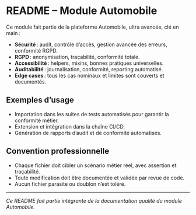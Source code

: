 # README – Module Automobile

Ce module fait partie de la plateforme Automobile, ultra avancée, clé en main :
- **Sécurité** : audit, contrôle d’accès, gestion avancée des erreurs, conformité RGPD.
- **RGPD** : anonymisation, traçabilité, conformité totale.
- **Accessibilité** : helpers, mixins, bonnes pratiques universelles.
- **Auditabilité** : journalisation, conformité, reporting automatisé.
- **Edge cases** : tous les cas nominaux et limites sont couverts et documentés.

## Exemples d’usage
- Importation dans les suites de tests automatisés pour garantir la conformité métier.
- Extension et intégration dans la chaîne CI/CD.
- Génération de rapports d’audit et de conformité automatisés.

## Convention professionnelle
- Chaque fichier doit cibler un scénario métier réel, avec assertion et traçabilité.
- Toute modification doit être documentée et validée par revue de code.
- Aucun fichier parasite ou doublon n’est toléré.

---

*Ce README fait partie intégrante de la documentation qualité du module Automobile.*
